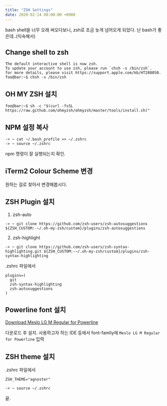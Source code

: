 ```yaml
---
title: "ZSH Settings"
date: 2020-02-14 00:00:00 +0900
---
```


bash shell을 너무 오래 써오다보니, zsh로 조금 늦게 넘어오게 되었다. 난 bash가 좋은데..(익숙해서)

## Change shell to zsh
```console
The default interactive shell is now zsh.
To update your account to use zsh, please run `chsh -s /bin/zsh`.
for more details, please visit https://support.apple.com/kb/HT208050.
foo@bar:~$ chsh -s /bin/zsh
```

## OH MY ZSH 설치
```console
foo@bar:~$ sh -c "$(curl -fsSL https://raw.github.com/ohmyzsh/ohmyzsh/master/tools/install.sh)"
```

## NPM 설정 복사
```console
-> ~ cat ~/.bash_profile >> ~/.zshrc
-> ~ source ~/.zshrc
```
npm 명령이 잘 실행되는지 확인.

## iTerm2 Colour Scheme 변경
원하는 걸로 찾아서 변경해봅시다.

## ZSH Plugin 설치
1. zsh-auto
```console
-> ~ git clone https://github.com/zsh-users/zsh-autosuggestions ${ZSH_CUSTOM:-~/.oh-my-zsh/custom}/plugins/zsh-autosuggestions
```
2. zsh-highlight
```console
-> ~ git clone https://github.com/zsh-users/zsh-syntax-highlighting.git ${ZSH_CUSTOM:-~/.oh-my-zsh/custom}/plugins/zsh-syntax-highlighting
```

.zshrc 파일에서
```console
plugins=(
  git
  zsh-syntax-highlighting
  zsh-autosuggestions
)
```

## Powerline font 설치
[Download Meslo LG M Regular for Powerline](https://github.com/powerline/fonts/blob/master/Meslo%20Slashed/Meslo%20LG%20M%20Regular%20for%20Powerline.ttf
)

다운로드 후 설치.
사용하고자 하는 IDE 등에서 font-famliy에 `Meslo LG M Regular for Powerline` 입력

## ZSH theme 설치
.zshrc 파일에서
```console
ZSH_THEME="agnoster"
```
```console
-> ~ source ~/.zshrc
```

끝.